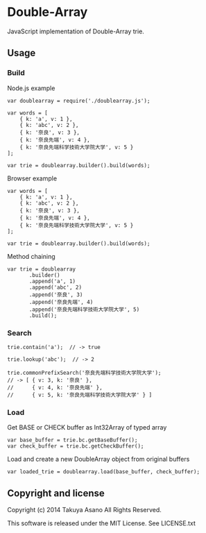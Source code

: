 Double-Array
============

JavaScript implementation of Double-Array trie.


Usage
-----

### Build

Node.js example

    var doublearray = require('./doublearray.js');

    var words = [
        { k: 'a', v: 1 },
        { k: 'abc', v: 2 },
        { k: '奈良', v: 3 },
        { k: '奈良先端', v: 4 },
        { k: '奈良先端科学技術大学院大学', v: 5 }
    ];

    var trie = doublearray.builder().build(words);

Browser example

    var words = [
        { k: 'a', v: 1 },
        { k: 'abc', v: 2 },
        { k: '奈良', v: 3 },
        { k: '奈良先端', v: 4 },
        { k: '奈良先端科学技術大学院大学', v: 5 }
    ];

    var trie = doublearray.builder().build(words);


Method chaining

    var trie = doublearray
           .builder()
           .append('a', 1)
           .append('abc', 2)
           .append('奈良', 3)
           .append('奈良先端', 4)
           .append('奈良先端科学技術大学院大学', 5)
           .build();


### Search

    trie.contain('a');  // -> true

    trie.lookup('abc');  // -> 2

    trie.commonPrefixSearch('奈良先端科学技術大学院大学');
    // -> [ { v: 3, k: '奈良' },
    //      { v: 4, k: '奈良先端' },
    //      { v: 5, k: '奈良先端科学技術大学院大学' } ]


### Load

Get BASE or CHECK buffer as Int32Array of typed array

    var base_buffer = trie.bc.getBaseBuffer();
    var check_buffer = trie.bc.getCheckBuffer();

Load and create a new DoubleArray object from original buffers

    var loaded_trie = doublearray.load(base_buffer, check_buffer);


Copyright and license
---------------------

Copyright (c) 2014 Takuya Asano All Rights Reserved.

This software is released under the MIT License.
See LICENSE.txt
